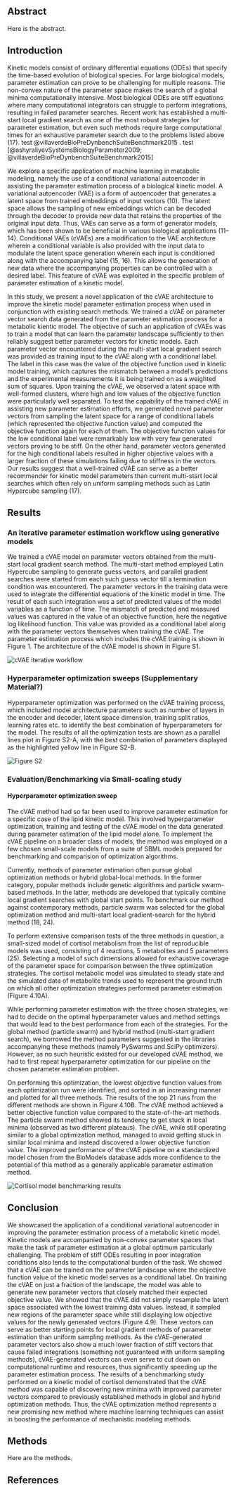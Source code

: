 ## Abstract

Here is the abstract.



## Introduction

Kinetic models consist of ordinary differential equations (ODEs) that specify the time-based evolution of biological species. For large biological models, parameter estimation can prove to be challenging for multiple reasons. The non-convex nature of the parameter space makes the search of a global minima computationally intensive. Most biological ODEs are stiff equations where many computational integrators can struggle to perform integrations, resulting in failed parameter searches. Recent work has established a multi-start local gradient search as one of the most robust strategies for parameter estimation, but even such methods require large computational times for an exhaustive parameter search due to the problems listed above (17). test @villaverdeBioPreDynbenchSuiteBenchmark2015 . test [@ashyraliyevSystemsBiologyParameter2009; @villaverdeBioPreDynbenchSuiteBenchmark2015]

We explore a specific application of machine learning in metabolic modeling, namely the use of a conditional variational autoencoder in assisting the parameter estimation process of a biological kinetic model. A variational autoencoder (VAE) is a form of autoencoder that generates a latent space from trained embeddings of input vectors (10). The latent space allows the sampling of new embeddings which can be decoded through the decoder to provide new data that retains the properties of the original input data. Thus, VAEs can serve as a form of generator models, which has been shown to be beneficial in various biological applications (11–14). Conditional VAEs (cVAEs) are a modification to the VAE architecture wherein a conditional variable is also provided with the input data to modulate the latent space generation wherein each input is conditioned along with the accompanying label (15, 16). This allows the generation of new data where the accompanying properties can be controlled with a desired label. This feature of cVAE was exploited in the specific problem of parameter estimation of a kinetic model.

In this study, we present a novel application of the cVAE architecture to improve the kinetic model parameter estimation process when used in conjunction with existing search methods. We trained a cVAE on parameter vector search data generated from the parameter estimation process for a metabolic kientic model. The objective of such an application of cVAEs was to train a model that can learn the parameter landscape sufficiently to then reliably suggest better parameter vectors for kinetic models. Each parameter vector encountered during the multi-start local gradient search was provided as training input to the cVAE along with a conditional label. The label in this case was the value of the objective function used in kinetic model training, which captures the mismatch between a model’s predictions and the experimental measurements it is being trained on as a weighted sum of squares. Upon training the cVAE, we observed a latent space with well-formed clusters, where high and low values of the objective function were particularly well separated. To test the capability of the trained cVAE in assisting new parameter estimation efforts, we generated novel parameter vectors from sampling the latent space for a range of conditional labels (which represented the objective function value) and computed the objective function again for each of them. The objective function values for the low conditional label were remarkably low with very few generated vectors proving to be stiff. On the other hand, parameter vectors generated for the high conditional labels resulted in higher objective values with a larger fraction of these simulations failing due to stiffness in the vectors. Our results suggest that a well-trained cVAE can serve as a better recommender for kinetic model parameters than current multi-start local searches which often rely on uniform sampling methods such as Latin Hypercube sampling (17).



## Results

<!-- #Check -->

<!-- <iframe id="igraph" scrolling="no" style="border:none;" seamless="seamless" src="https://plotly.com/~chris/1638.embed" height="525" width="100%"></iframe> -->

<!-- <iframe scrolling="no" src="https://api.wandb.ai/report/zhao-group/2s2iqm8e" style="width:100%; height:calc(100vh - 58vh)"></iframe> -->

### An iterative parameter estimation workflow using generative models

We trained a cVAE model on parameter vectors obtained from the multi-start local gradient search method. The multi-start method employed Latin Hypercube sampling to generate guess vectors, and parallel gradient searches were started from each such guess vector till a termination condition was encountered. The parameter vectors in the training data were used to integrate the differential equations of the kinetic model in time. The result of each such integration was a set of predicted values of the model variables as a function of time. The mismatch of predicted and measured values was captured in the value of an objective function, here the negative log likelihood function. This value was provided as a conditional label along with the parameter vectors themselves when training the cVAE. The parameter estimation process which includes the cVAE training is shown in Figure 1. The architecture of the cVAE model is shown in Figure S1.

![cVAE iterative workflow](./assets/images/cVAE_PE_workflow.png)


### Hyperparameter optimization sweeps (Supplementary Material?)

Hyperparameter optimization was performed on the cVAE training process, which included model architecture parameters such as number of layers in the encoder and decoder, latent space dimension, training split ratios, learning rates etc. to identify the best combination of hyperparameters for the model. The results of all the optimization tests are shown as a parallel lines plot in Figure S2-A, with the best combination of parameters displayed as the highlighted yellow line in Figure S2-B.

![Figure S2](assets/images/parallel-lines-hyperparameter-optimization.png)


### Evaluation/Benchmarking via Small-scaling study

#### Hyperparameter optimization sweep

The cVAE method had so far been used to improve parameter estimation for a specific case of the lipid kinetic model. This involved hyperparameter optimization, training and testing of the cVAE model on the data generated during parameter estimation of the lipid model alone. To implement the cVAE pipeline on a broader class of models, the method was employed on a few chosen small-scale models from a suite of SBML models prepared for benchmarking and comparision of optimization algorithms.

Currently, methods of parameter estimation often pursue global optimization methods or hybrid global-local methods. In the former category, popular methods include genetic algorithms and particle swarm-based methods. In the latter, methods are developed that typically combine local gradient searches with global start points. To benchmark our method against contemporary methods, particle swarm was selected for the global optimization method and multi-start local gradient-search for the hybrid method (18, 24).

To perform extensive comparison tests of the three methods in question, a small-sized model of cortisol metabolism from the list of reproducible models was used, consisting of 4 reactions, 5 metabolites and 5 parameters (25). Selecting a model of such dimensions allowed for exhaustive coverage of the parameter space for comparison between the three optimization strategies. The cortisol metabolic model was simulated to steady state and the simulated data of metabolite trends used to represent the ground truth on which all other optimization strategies performed parameter estimation (Figure 4.10A).

While performing parameter estimation with the three chosen strategies, we had to decide on the optimal hyperparameter values and method settings that would lead to the best performance from each of the strategies. For the global method (particle swarm) and hybrid method (multi-start gradient search), we borrowed the method parameters suggested in the libraries accompanying these methods (namely PySwarms and SciPy optimizers). However, as no such heuristic existed for our developed cVAE method, we had to first repeat hyperparameter optimization for our pipeline on the chosen parameter estimation problem.

On performing this optimization, the lowest objective function values from each optimization run were identified, and sorted in an increasing manner and plotted for all three methods. The results of the top 21 runs from the different methods are shown in Figure 4.10B. The cVAE method achieved a better objective function value compared to the state-of-the-art methods. The particle swarm method showed its tendency to get stuck in local minima (observed as two different plateaus). The cVAE, while still operating similar to a global optimization method, managed to avoid getting stuck in similar local minima and instead discovered a lower objective function value. The improved performance of the cVAE pipeline on a standardized model chosen from the BioModels database adds more confidence to the potential of this method as a generally applicable parameter estimation method.

![Cortisol model benchmarking results](assets/images/small-scaling_model-1_benchmarking.png)



<!-- ![[4|paper.results-and-discussion.4]] -->

<!-- ![[5|paper.results-and-discussion.5]] -->

<!-- ![[6|paper.results-and-discussion.6]] -->



## Conclusion

We showcased the application of a conditional variational autoencoder in improving the parameter estimation process of a metabolic kinetic model. Kinetic models are accompanied by non-convex parameter spaces that make the task of parameter estimation at a global optimum particularly challenging. The problem of stiff ODEs resulting in poor integration conditions also lends to the computational burden of the task. We showed that a cVAE can be trained on the parameter landscape where the objective function value of the kinetic model serves as a conditional label. On training the cVAE on just a fraction of the landscape, the model was able to generate new parameter vectors that closely matched their expected objective value. We showed that the cVAE did not simply resample the latent space associated with the lowest training data values. Instead, it sampled new regions of the parameter space while still displaying low objective values for the newly generated vectors (Figure 4.9). These vectors can serve as better starting points for local gradient methods of parameter estimation than uniform sampling methods. As the cVAE-generated parameter vectors also show a much lower fraction of stiff vectors that cause failed integrations (something not guaranteed with uniform sampling methods), cVAE-generated vectors can even serve to cut down on computational runtime and resources, thus significantly speeding up the parameter estimation process. The results of a benchmarking study performed on a kinetic model of cortisol demonstrated that the cVAE method was capable of discovering new minima with improved parameter vectors compared to previously established methods in global and hybrid optimization methods. Thus, the cVAE optimization method represents a new promising new method where machine learning techniques can assist in boosting the performance of mechanistic modeling methods.



## Methods

Here are the methods.



## References